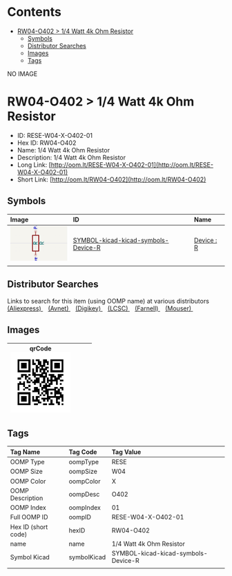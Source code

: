 



Contents
========

* [RW04-O402 > 1/4 Watt 4k Ohm Resistor](#rw04-o402--14-watt-4k-ohm-resistor)
	* [Symbols](#symbols)
	* [Distributor Searches](#distributor-searches)
	* [Images](#images)
	* [Tags](#tags)
  
NO IMAGE  
# RW04-O402 > 1/4 Watt 4k Ohm Resistor

- ID: RESE-W04-X-O402-01
- Hex ID: RW04-O402
- Name: 1/4 Watt 4k Ohm Resistor
- Description: 1/4 Watt 4k Ohm Resistor
- Long Link: [http://oom.lt/RESE-W04-X-O402-01](http://oom.lt/RESE-W04-X-O402-01)
- Short Link: [http://oom.lt/RW04-O402](http://oom.lt/RW04-O402)

## Symbols
  

|Image|ID|Name|
| :--- | :--- | :--- |
|[![](https://raw.githubusercontent.com/oomlout/oomlout_OOMP_eda_V2/main/SYMBOL/kicad/kicad-symbols/Device/R/image_140.png)](https://github.com/oomlout/oomlout_OOMP_eda_V2/tree/main/SYMBOL/kicad/kicad-symbols/Device/R/)|[SYMBOL-kicad-kicad-symbols-Device-R](https://github.com/oomlout/oomlout_OOMP_eda_V2/tree/main/SYMBOL/kicad/kicad-symbols/Device/R/)|[Device : R](https://github.com/oomlout/oomlout_OOMP_eda_V2/tree/main/SYMBOL/kicad/kicad-symbols/Device/R/)|
||||

## Distributor Searches
  
Links to search for this item (using OOMP name) at various distributors  
[(Aliexpress) ](https://www.aliexpress.com/wholesale?SearchText=11171/4+Watt+4k+Ohm+Resistor)&nbsp;&nbsp;&nbsp;[(Avnet) ](https://www.avnet.com/shop/us/search/1/4+Watt+4k+Ohm+Resistor)&nbsp;&nbsp;&nbsp;[(Digikey) ](https://www.digikey.co.uk/en/products/result?s=1/4+Watt+4k+Ohm+Resistor)&nbsp;&nbsp;&nbsp;[(LCSC) ](https://www.lcsc.com/search?q=1/4+Watt+4k+Ohm+Resistor)&nbsp;&nbsp;&nbsp;[(Farnell) ](https://uk.farnell.com/search?st=1/4+Watt+4k+Ohm+Resistor)&nbsp;&nbsp;&nbsp;[(Mouser) ](https://www.mouser.com/c/?q=1/4+Watt+4k+Ohm+Resistor)&nbsp;&nbsp;&nbsp;
## Images
  

|qrCode<br>[![](https://raw.githubusercontent.com/oomlout/oomlout_OOMP_parts_V2/main/RESE/W04/X/O402/01/qrCode_140.png)](https://github.com/oomlout/oomlout_OOMP_parts_V2/tree/main/RESE/W04/X/O402/01/qrCode.png)||||
| :---: | :---: | :---: | :---: |

## Tags
  

|Tag Name|Tag Code|Tag Value|
| :--- | :--- | :--- |
|OOMP Type|oompType|RESE|
|OOMP Size|oompSize|W04|
|OOMP Color|oompColor|X|
|OOMP Description|oompDesc|O402|
|OOMP Index|oompIndex|01|
|Full OOMP ID|oompID|RESE-W04-X-O402-01|
|Hex ID (short code)|hexID|RW04-O402|
|name|name|1/4 Watt 4k Ohm Resistor|
|Symbol Kicad|symbolKicad|SYMBOL-kicad-kicad-symbols-Device-R|
||||
